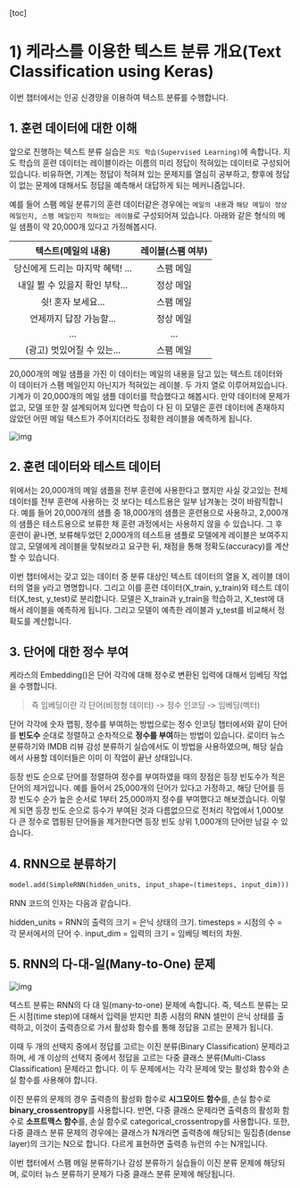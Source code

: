 [toc]

# 1) 케라스를 이용한 텍스트 분류 개요(Text Classification using Keras)

이번 챕터에서는 인공 신경망을 이용하여 텍스트 분류를 수행합니다.

## **1. 훈련 데이터에 대한 이해**

앞으로 진행하는 텍스트 분류 실습은 `지도 학습(Supervised Learning)`에 속합니다. 지도 학습의 훈련 데이터는 레이블이라는 이름의 미리 정답이 적혀있는 데이터로 구성되어 있습니다. 비유하면, 기계는 정답이 적혀져 있는 문제지를 열심히 공부하고, 향후에 정답이 없는 문제에 대해서도 정답을 예측해서 대답하게 되는 메커니즘입니다.

예를 들어 스팸 메일 분류기의 훈련 데이터같은 경우에는 `메일의 내용`과 `해당 메일이 정상 메일인지, 스팸 메일인지 적혀있는 레이블`로 구성되어져 있습니다. 아래와 같은 형식의 메일 샘플이 약 20,000개 있다고 가정해봅시다.

|       텍스트(메일의 내용)        | 레이블(스팸 여부) |
| :------------------------------: | :---------------: |
| 당신에게 드리는 마지막 혜택! ... |     스팸 메일     |
|  내일 뵐 수 있을지 확인 부탁...  |     정상 메일     |
|        쉿! 혼자 보세요...        |     스팸 메일     |
|     언제까지 답장 가능할...      |     정상 메일     |
|               ...                |        ...        |
|    (광고) 멋있어질 수 있는...    |     스팸 메일     |

20,000개의 메일 샘플을 가진 이 데이터는 메일의 내용을 담고 있는 텍스트 데이터와 이 데이터가 스팸 메일인지 아닌지가 적혀있는 레이블. 두 가지 열로 이루어져있습니다. 기계가 이 20,000개의 메일 샘플 데이터를 학습했다고 해봅시다. 만약 데이터에 문제가 없고, 모델 또한 잘 설계되어져 있다면 학습이 다 된 이 모델은 훈련 데이터에 존재하지 않았던 어떤 메일 텍스트가 주어지더라도 정확한 레이블을 예측하게 됩니다.

![img](https://wikidocs.net/images/page/24873/%EB%B6%84%EB%A5%98.png)

## **2. 훈련 데이터와 테스트 데이터**

위에서는 20,000개의 메일 샘플을 전부 훈련에 사용한다고 했지만 사실 갖고있는 전체 데이터를 전부 훈련에 사용하는 것 보다는 테스트용은 일부 남겨놓는 것이 바람직합니다. 예를 들어 20,000개의 샘플 중 18,000개의 샘플은 훈련용으로 사용하고, 2,000개의 샘플은 테스트용으로 보류한 채 훈련 과정에서는 사용하지 않을 수 있습니다. 그 후 훈련이 끝나면, 보류해두었던 2,000개의 테스트용 샘플로 모델에게 레이블은 보여주지 않고, 모델에게 레이블을 맞춰보라고 요구한 뒤, 채점을 통해 정확도(accuracy)를 계산할 수 있습니다.

이번 챕터에서는 갖고 있는 데이터 중 분류 대상인 텍스트 데이터의 열을 X, 레이블 데이터의 열을 y라고 명명합니다. 그리고 이를 훈련 데이터(X_train, y_train)와 테스트 데이터(X_test, y_test)로 분리합니다. 모델은 X_train과 y_train을 학습하고, X_test에 대해서 레이블을 예측하게 됩니다. 그리고 모델이 예측한 레이블과 y_test를 비교해서 정확도를 계산합니다.

## **3. 단어에 대한 정수 부여**

케라스의 Embedding()은 단어 각각에 대해 정수로 변환된 입력에 대해서 임베딩 작업을 수행합니다.

> 즉 임베딩이란 각 단어(비정형 데이터) -> 정수 인코딩 -> 임베딩(벡터)

단어 각각에 숫자 맵핑, 정수를 부여하는 방법으로는 정수 인코딩 챕터에서와 같이 단어를 **빈도수** 순대로 정렬하고 순차적으로 **정수를 부여**하는 방법이 있습니다. 로이터 뉴스 분류하기와 IMDB 리뷰 감성 분류하기 실습에서도 이 방법을 사용하였으며, 해당 실습에서 사용할 데이터들은 이미 이 작업이 끝난 상태입니다.

등장 빈도 순으로 단어를 정렬하여 정수를 부여하였을 때의 장점은 등장 빈도수가 적은 단어의 제거입니다. 예를 들어서 25,000개의 단어가 있다고 가정하고, 해당 단어를 등장 빈도수 순가 높은 순서로 1부터 25,000까지 정수를 부여했다고 해보겠습니다. 이렇게 되면 등장 빈도 순으로 등수가 부여된 것과 다름없으므로 전처리 작업에서 1,000보다 큰 정수로 맵핑된 단어들을 제거한다면 등장 빈도 상위 1,000개의 단어만 남길 수 있습니다.



## 4. RNN으로 분류하기

```python
model.add(SimpleRNN(hidden_units, input_shape=(timesteps, input_dim)))
```

RNN 코드의 인자는 다음과 같습니다.

hidden_units = RNN의 출력의 크기 = 은닉 상태의 크기.
timesteps = 시점의 수 = 각 문서에서의 단어 수.
input_dim = 입력의 크기 = 임베딩 벡터의 차원.



## 5. RNN의 다-대-일(Many-to-One) 문제

![img](https://wikidocs.net/images/page/24873/many_to_one.PNG)

텍스트 분류는 RNN의 다 대 일(many-to-one) 문제에 속합니다. 즉, 텍스트 분류는 모든 시점(time step)에 대해서 입력을 받지만 최종 시점의 RNN 셀만이 은닉 상태를 출력하고, 이것이 출력층으로 가서 활성화 함수를 통해 정답을 고르는 문제가 됩니다.

이때 두 개의 선택지 중에서 정답를 고르는 이진 분류(Binary Classification) 문제라고 하며, 세 개 이상의 선택지 중에서 정답을 고르는 다중 클래스 분류(Multi-Class Classification) 문제라고 합니다. 이 두 문제에서는 각각 문제에 맞는 활성화 함수와 손실 함수를 사용해야 합니다.

이진 분류의 문제의 경우 출력층의 활성화 함수로 **시그모이드 함수**를, 손실 함수로 **binary_crossentropy**를 사용합니다. 반면, 다중 클래스 문제라면 출력층의 활성화 함수로 **소프트맥스 함수**를, 손실 함수로 categorical_crossentropy를 사용합니다. 또한, 다중 클래스 분류 문제의 경우에는 클래스가 N개라면 출력층에 해당되는 밀집층(dense layer)의 크기는 N으로 합니다. 다르게 표현하면 출력층 뉴런의 수는 N개입니다.

이번 챕터에서 스팸 메일 분류하기나 감성 분류하기 실습들이 이진 분류 문제에 해당되며, 로이터 뉴스 분류하기 문제가 다중 클래스 분류 문제에 해당됩니다.
